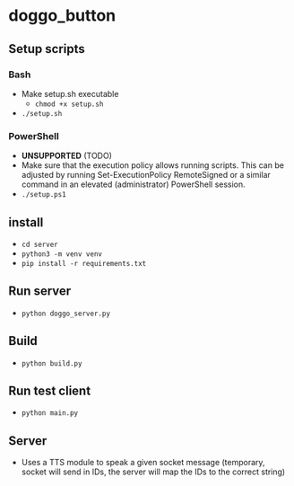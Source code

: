 ﻿# doggo_button

## Setup scripts

### Bash
- Make setup.sh executable
  - `chmod +x setup.sh`
- `./setup.sh`

### PowerShell

- **UNSUPPORTED** (TODO)
- Make sure that the execution policy allows running scripts. This can be adjusted by running Set-ExecutionPolicy RemoteSigned or a similar command in an elevated (administrator) PowerShell session.
- `./setup.ps1`

## install
- `cd server`
- `python3 -m venv venv`
- `pip install -r requirements.txt`

## Run server
- `python doggo_server.py`

## Build
- `python build.py`

## Run test client
- `python main.py`


## Server

- Uses a TTS module to speak a given socket message (temporary, socket will send in IDs, the server will map the IDs to the correct string)
